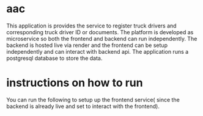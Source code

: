 # aac
This application is provides the service to register truck drivers and corresponding truck driver ID or documents. The platform is developed as microservice so both the frontend and backend can run independently. The backend is hosted live via render and the frontend can be setup independently and can interact with backend api. The application runs a postgresql database to store the data.

# instructions on how to run
You can run the following to setup up the frontend service( since the backend is already live and set to interact with the frontend).

